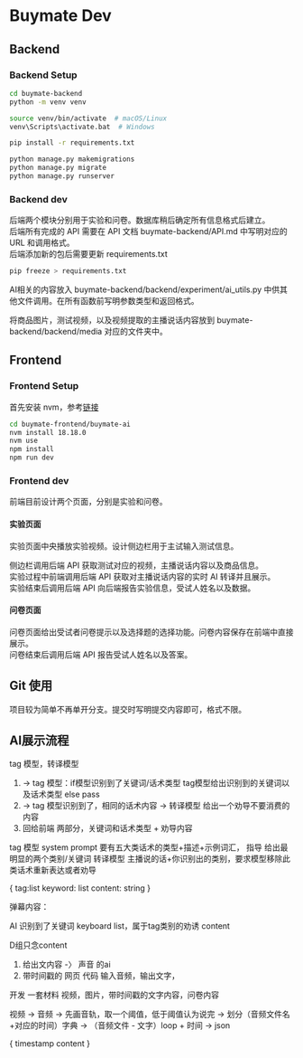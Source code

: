 # Buymate Dev

## Backend

### Backend Setup

```bash
cd buymate-backend
python -m venv venv

source venv/bin/activate  # macOS/Linux
venv\Scripts\activate.bat  # Windows

pip install -r requirements.txt

python manage.py makemigrations
python manage.py migrate
python manage.py runserver
```

### Backend dev

后端两个模块分别用于实验和问卷。数据库稍后确定所有信息格式后建立。  
后端所有完成的 API 需要在 API 文档 buymate-backend/API.md 中写明对应的 URL 和调用格式。  
后端添加新的包后需要更新 requirements.txt  

```bash
pip freeze > requirements.txt
```

AI相关的内容放入 buymate-backend/backend/experiment/ai_utils.py 中供其他文件调用。在所有函数前写明参数类型和返回格式。  

将商品图片，测试视频，以及视频提取的主播说话内容放到 buymate-backend/backend/media 对应的文件夹中。  

## Frontend

### Frontend Setup

首先安装 nvm，参考[链接](https://blog.csdn.net/weixin_57844432/article/details/127788884)

```bash
cd buymate-frontend/buymate-ai
nvm install 18.18.0
nvm use
npm install
npm run dev
```

### Frontend dev

前端目前设计两个页面，分别是实验和问卷。  

#### 实验页面

实验页面中央播放实验视频。设计侧边栏用于主试输入测试信息。  

侧边栏调用后端 API 获取测试对应的视频，主播说话内容以及商品信息。  
实验过程中前端调用后端 API 获取对主播说话内容的实时 AI 转译并且展示。  
实验结束后调用后端 API 向后端报告实验信息，受试人姓名以及数据。  

#### 问卷页面

问卷页面给出受试者问卷提示以及选择题的选择功能。问卷内容保存在前端中直接展示。  
问卷结束后调用后端 API 报告受试人姓名以及答案。

## Git 使用

项目较为简单不再单开分支。提交时写明提交内容即可，格式不限。  

## AI展示流程

tag 模型，转译模型

1. -> tag 模型：if模型识别到了关键词/话术类型 tag模型给出识别到的关键词以及话术类型 else pass
2. -> tag 模型识别到了，相同的话术内容 -> 转译模型 给出一个劝导不要消费的内容
3. 回给前端 两部分，关键词和话术类型 + 劝导内容

tag 模型 system prompt 要有五大类话术的类型+描述+示例词汇， 指导 给出最明显的两个类别/关键词
转译模型 主播说的话+你识别出的类别，要求模型移除此类话术重新表达或者劝导

{
    tag:list
    keyword: list
    content: string
}

弹幕内容：

AI 识别到了关键词 keyboard list，属于tag类别的劝诱
content

D组只念content

1. 给出文内容 -〉 声音 的ai
2. 带时间戳的 网页 代码 输入音频，输出文字，

开发 一套材料 视频，图片，带时间戳的文字内容，问卷内容

视频 -> 音频 -> 先画音轨，取一个阈值，低于阈值认为说完 -> 划分（音频文件名+对应的时间）字典 -> （音频文件 - 文字）loop + 时间 -> json

{
    timestamp
    content
}
